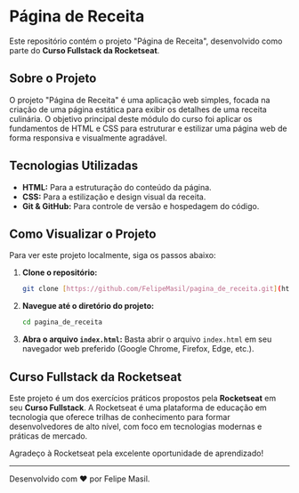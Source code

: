 # Página de Receita

Este repositório contém o projeto "Página de Receita", desenvolvido como parte do **Curso Fullstack da Rocketseat**.

## Sobre o Projeto

O projeto "Página de Receita" é uma aplicação web simples, focada na criação de uma página estática para exibir os detalhes de uma receita culinária. O objetivo principal deste módulo do curso foi aplicar os fundamentos de HTML e CSS para estruturar e estilizar uma página web de forma responsiva e visualmente agradável.

## Tecnologias Utilizadas

* **HTML:** Para a estruturação do conteúdo da página.
* **CSS:** Para a estilização e design visual da receita.
* **Git & GitHub:** Para controle de versão e hospedagem do código.

## Como Visualizar o Projeto

Para ver este projeto localmente, siga os passos abaixo:

1.  **Clone o repositório:**
    ```bash
    git clone [https://github.com/FelipeMasil/pagina_de_receita.git](https://github.com/FelipeMasil/pagina_de_receita.git)
    ```
2.  **Navegue até o diretório do projeto:**
    ```bash
    cd pagina_de_receita
    ```
3.  **Abra o arquivo `index.html`:**
    Basta abrir o arquivo `index.html` em seu navegador web preferido (Google Chrome, Firefox, Edge, etc.).

## Curso Fullstack da Rocketseat

Este projeto é um dos exercícios práticos propostos pela **Rocketseat** em seu **Curso Fullstack**. A Rocketseat é uma plataforma de educação em tecnologia que oferece trilhas de conhecimento para formar desenvolvedores de alto nível, com foco em tecnologias modernas e práticas de mercado.

Agradeço à Rocketseat pela excelente oportunidade de aprendizado!

---

Desenvolvido com ❤️ por Felipe Masil.